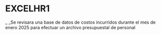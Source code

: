 # EXCELHR1
_ _Se revisara una base de datos de costos incurridos durante el mes de enero 2025 para efectuar un archivo presupuestal de personal
